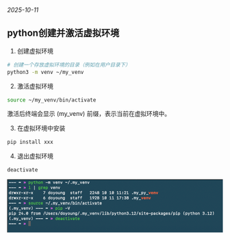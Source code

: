 *2025-10-11*

## python创建并激活虚拟环境

1. 创建虚拟环境

  ```bash
  # 创建一个存放虚拟环境的目录（例如在用户目录下）
  python3 -m venv ~/my_venv
  ```

2. 激活虚拟环境

  ```bash
  source ~/my_venv/bin/activate
  ```

  激活后终端会显示 (my_venv) 前缀，表示当前在虚拟环境中。

3. 在虚拟环境中安装

  ```bash
  pip install xxx
  ```

4. 退出虚拟环境
  
  ```bash
  deactivate
  ```

![alt text](create_and_active_virtual_env/image-1.png)